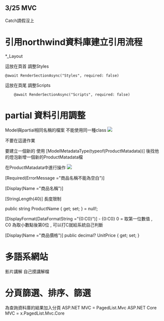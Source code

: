 ## 3/25 MVC


Catch請假沒上


# 引用northwind資料庫建立引用流程


*_Layout

這放在頁首 調整Styles

    @await RenderSectionAsync("Styles", required: false)
    
這放在頁尾 調整Scripts

        @await RenderSectionAsync("Scripts", required: false)
        
        
#  partial 資料引用調整
    
 Model與partial相同名稱的檔案
 不能使用同一種class
 ![](https://s3-ap-northeast-1.amazonaws.com/g0v-hackmd-images/uploads/upload_96a8aebeb5b48cf87c975e69f66207eb.png)

 不要在這邊作業
 
 
 
 要建立一個新的
 使用
   [ModelMetadataType(typeof(ProductMatadata))]
 後找他的燈泡新增一個新的ProductMatadata檔
 
 在ProductMatadata中進行操作
 ![](https://s3-ap-northeast-1.amazonaws.com/g0v-hackmd-images/uploads/upload_ec5435cd8a4f87b3153fe53386d4b08d.png)

 
 
 [Required(ErrorMessage ="商品名稱不能為空白")]

 [Display(Name ="商品名稱")] 

 [StringLength(40)] 
 長度限制
 
 public string ProductName { get; set; } = null!;


 [DisplayFormat(DataFormatString ="{0:C0}")] - 
 {0:C0} 0 = 取第一位數值 , C0 為取小數點後第0位 , 可以打C就給系統自己判斷 
 
 [Display(Name ="商品價格")]
 public decimal? UnitPrice { get; set; }
 
 
 

 
#  多語系網站
 影片講解
 自己摸講解檔


#  分頁篩選、排序、篩選


為查詢資料庫的結果加入分頁
 ASP.NET MVC = PagedList.Mvc
 ASP.NET Core MVC = x.PagedList.Mvc.Core
